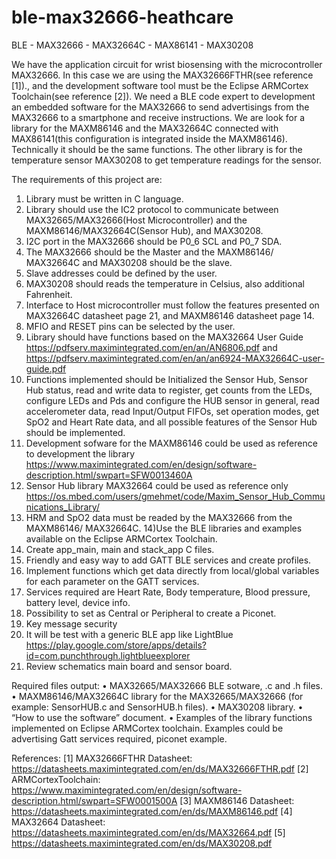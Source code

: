 # ble-max32666-heathcare
BLE - MAX32666 - MAX32664C - MAX86141 - MAX30208

We have the application circuit for wrist biosensing with the microcontroller MAX32666. In this case we are using the MAX32666FTHR(see reference [1])., and the development software tool must be the Eclipse ARMCortex Toolchain(see reference [2]).
We need a BLE code expert to development an embedded software for the MAX32666 to send advertisings from the MAX32666 to a smartphone and receive instructions.
We are look for a library for the MAXM86146 and the MAX32664C connected with MAX86141(this configuration is integrated inside the MAXM86146). Technically it should be the same functions.
The other library is for the temperature sensor MAX30208 to get temperature readings for the sensor.

The requirements of this project are:
1) Library must be written in C language.
2) Library should use the IC2 protocol to communicate between MAX32665/MAX32666(Host Microcontroller) and the MAXM86146/MAX32664C(Sensor Hub), and MAX30208.
3) I2C port in the MAX32666 should be P0_6 SCL and P0_7 SDA.
4) The MAX32666 should be the Master and the MAXM86146/ MAX32664C and MAX30208 should be the slave.
5) Slave addresses could be defined by the user.
6) MAX30208 should reads the temperature in Celsius, also additional Fahrenheit.
7) Interface to Host microcontroller must follow the features presented on MAX32664C datasheet page 21, and MAXM86146 datasheet page 14.
8) MFIO and RESET pins can be selected by the user.
9) Library should have functions based on the MAX32664 User Guide https://pdfserv.maximintegrated.com/en/an/AN6806.pdf and https://pdfserv.maximintegrated.com/en/an/an6924-MAX32664C-user-guide.pdf
10) Functions implemented should be Initialized the Sensor Hub, Sensor Hub status, read and write data to register, get counts from the LEDs, configure LEDs and Pds and configure the HUB sensor in general, read accelerometer data, read Input/Output FIFOs, set operation modes, get SpO2 and Heart Rate data, and all possible features of the Sensor Hub should be implemented.
11) Development sofware for the MAXM86146 could be used as reference to development the library https://www.maximintegrated.com/en/design/software-description.html/swpart=SFW0013460A
12) Sensor Hub library MAX32664 could be used as reference only https://os.mbed.com/users/gmehmet/code/Maxim_Sensor_Hub_Communications_Library/
13) HRM and SpO2 data must be readed by the MAX32666 from the MAXM86146/ MAX32664C.
14)Use the BLE libraries and examples available on the Eclipse ARMCortex Toolchain.
15) Create app_main, main and stack_app C files.
16) Friendly and easy way to add GATT BLE services and create profiles.
17) Implement functions which get data directly from local/global variables for each parameter on the GATT services.
18) Services required are Heart Rate, Body temperature, Blood pressure, battery level, device info.
19) Possibility to set as Central or Peripheral to create a Piconet.
20) Key message security
21) It will be test with a generic BLE app like LightBlue
https://play.google.com/store/apps/details?id=com.punchthrough.lightblueexplorer
22) Review schematics main board and sensor board.

Required files output:
• MAX32665/MAX32666 BLE sotware, .c and .h files.
• MAXM86146/MAX32664C library for the MAX32665/MAX32666 (for example: SensorHUB.c and SensorHUB.h files).
• MAX30208 library.
• “How to use the software” document.
• Examples of the library functions implemented on Eclipse ARMCortex toolchain. Examples could be advertising Gatt services required, piconet example.

References:
[1] MAX32666FTHR Datasheet: https://datasheets.maximintegrated.com/en/ds/MAX32666FTHR.pdf
[2] ARMCortexToolchain: https://www.maximintegrated.com/en/design/software-description.html/swpart=SFW0001500A
[3] MAXM86146 Datasheet: https://datasheets.maximintegrated.com/en/ds/MAXM86146.pdf
[4] MAX32664 Datasheet: https://datasheets.maximintegrated.com/en/ds/MAX32664.pdf
[5] https://datasheets.maximintegrated.com/en/ds/MAX30208.pdf
